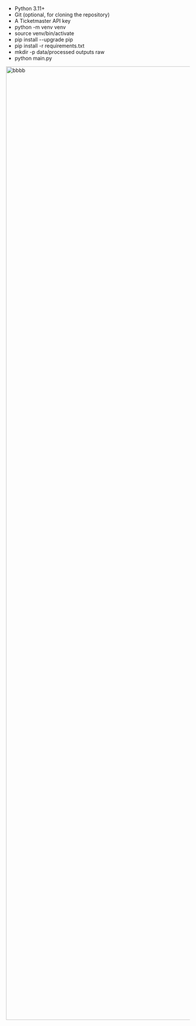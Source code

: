 - Python 3.11+
- Git (optional, for cloning the repository)
- A Ticketmaster API key
- python -m venv venv
- source venv/bin/activate
- pip install --upgrade pip
- pip install -r requirements.txt
- mkdir -p data/processed outputs raw
- python main.py

<img width="4227" height="2605" alt="bbbb" src="https://github.com/user-attachments/assets/bcd72e28-5140-489c-8142-d79ba15bfbb8" />

